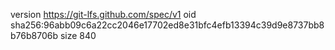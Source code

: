 version https://git-lfs.github.com/spec/v1
oid sha256:96abb09c6a22cc2046e17702ed8e31bfc4efb13394c39d9e8737bb8b76b8706b
size 840
